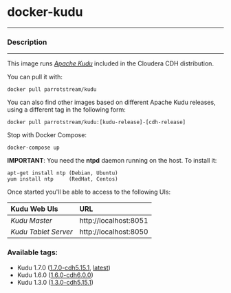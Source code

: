 # **docker-kudu**
___

### Description
___

This image runs [*Apache Kudu*](https://kudu.apache.org/) included in the Cloudera CDH distribution.

You can pull it with:

    docker pull parrotstream/kudu

You can also find other images based on different Apache Kudu releases, using a different tag in the following form:

    docker pull parrotstream/kudu:[kudu-release]-[cdh-release]


Stop with Docker Compose:

    docker-compose up

**IMPORTANT**: You need the **ntpd** daemon running on the host. To install it:

    apt-get install ntp (Debian, Ubuntu)
    yum install ntp     (RedHat, Centos)

Once started you'll be able to access to the following UIs:

| **Kudu Web UIs**           |**URL**                    |
|:----------------------------|:--------------------------|
| *Kudu Master*               | http://localhost:8051     |
| *Kudu Tablet Server*        | http://localhost:8050     |

### Available tags:

- Kudu 1.7.0 ([1.7.0-cdh5.15.1](https://github.com/parrot-stream/docker-kudu/blob/1.7.0-cdh5.15.1/Dockerfile), [latest](https://github.com/parrot-stream/docker-kudu/blob/latest/Dockerfile))
- Kudu 1.6.0 ([1.6.0-cdh6.0.0](https://github.com/parrot-stream/docker-kudu/blob/1.6.0-cdh6.0.0/Dockerfile))
- Kudu 1.3.0 ([1.3.0-cdh5.15.1](https://github.com/parrot-stream/docker-kudu/blob/1.3.0-cdh5.11.1/Dockerfile))
